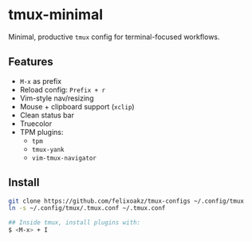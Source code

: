 # tmux-minimal

Minimal, productive `tmux` config for terminal-focused workflows.

## Features

- `M-x` as prefix
- Reload config: `Prefix + r`
- Vim-style nav/resizing
- Mouse + clipboard support (`xclip`)
- Clean status bar
- Truecolor
- TPM plugins:
  - `tpm`
  - `tmux-yank`
  - `vim-tmux-navigator`

## Install

```sh
git clone https://github.com/felixoakz/tmux-configs ~/.config/tmux
ln -s ~/.config/tmux/.tmux.conf ~/.tmux.conf

## Inside tmux, install plugins with:
$ <M-x> + I
